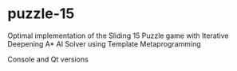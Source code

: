 # puzzle-15
Optimal implementation of the Sliding 15 Puzzle game with Iterative Deepening A* AI Solver using Template Metaprogramming

Console and Qt versions
